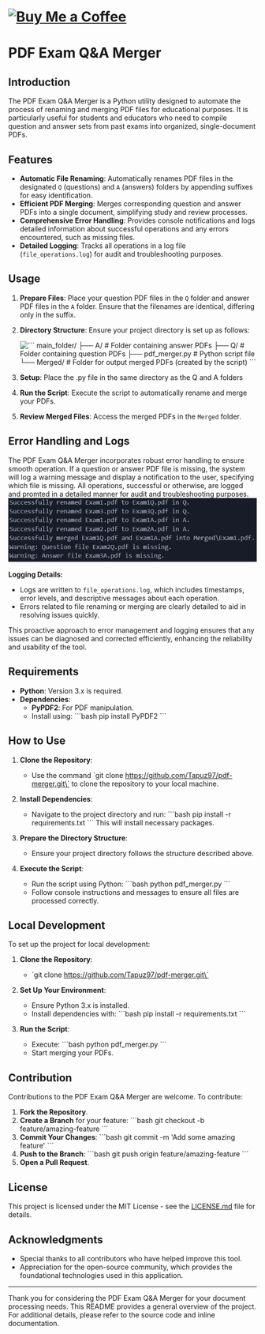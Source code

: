 # [![Buy Me a Coffee](https://i.imgur.com/rlatSuk.png)](https://www.buymeacoffee.com/galmitrani1)
# PDF Exam Q&A Merger

## Introduction

The PDF Exam Q&A Merger is a Python utility designed to automate the process of renaming and merging PDF files for educational purposes. It is particularly useful for students and educators who need to compile question and answer sets from past exams into organized, single-document PDFs.

## Features

- **Automatic File Renaming**: Automatically renames PDF files in the designated `Q` (questions) and `A` (answers) folders by appending suffixes for easy identification.
- **Efficient PDF Merging**: Merges corresponding question and answer PDFs into a single document, simplifying study and review processes.
- **Comprehensive Error Handling**: Provides console notifications and logs detailed information about successful operations and any errors encountered, such as missing files.
- **Detailed Logging**: Tracks all operations in a log file (`file_operations.log`) for audit and troubleshooting purposes.

## Usage

1. **Prepare Files**: Place your question PDF files in the `Q` folder and answer PDF files in the `A` folder. Ensure that the filenames are identical, differing only in the suffix.

2. **Directory Structure**:
   Ensure your project directory is set up as follows:
   
   ![\`\`\`
   main_folder/
   ├── A/          # Folder containing answer PDFs
   ├── Q/          # Folder containing question PDFs
   ├── pdf_merger.py # Python script file
   └── Merged/    # Folder for output merged PDFs (created by the script)
   \`\`\`](File_structure.png)

3. **Setup**: Place the .py file in the same directory as the Q and A folders
4. **Run the Script**: Execute the script to automatically rename and merge your PDFs.

5. **Review Merged Files**: Access the merged PDFs in the `Merged` folder.

## Error Handling and Logs

The PDF Exam Q&A Merger incorporates robust error handling to ensure smooth operation.
If a question or answer PDF file is missing, the system will log a warning message and display a notification to the user, specifying which file is missing.
All operations, successful or otherwise, are logged and promted in a detailed manner for audit and troubleshooting purposes.
![Example_log](Error_example.png)

**Logging Details:**
- Logs are written to `file_operations.log`, which includes timestamps, error levels, and descriptive messages about each operation.
- Errors related to file renaming or merging are clearly detailed to aid in resolving issues quickly.

This proactive approach to error management and logging ensures that any issues can be diagnosed and corrected efficiently, enhancing the reliability and usability of the tool.

## Requirements

- **Python**: Version 3.x is required.
- **Dependencies**:
  - **PyPDF2**: For PDF manipulation.
  - Install using: 
    \`\`\`bash
    pip install PyPDF2
    \`\`\`

## How to Use

1. **Clone the Repository**:
   - Use the command \`git clone https://github.com/Tapuz97/pdf-merger.git\` to clone the repository to your local machine.

2. **Install Dependencies**:
   - Navigate to the project directory and run:
     \`\`\`bash
     pip install -r requirements.txt
     \`\`\`
     This will install necessary packages.

3. **Prepare the Directory Structure**:
   - Ensure your project directory follows the structure described above.

4. **Execute the Script**:
   - Run the script using Python:
     \`\`\`bash
     python pdf_merger.py
     \`\`\`
   - Follow console instructions and messages to ensure all files are processed correctly.

## Local Development

To set up the project for local development:

1. **Clone the Repository**:
   - \`git clone https://github.com/Tapuz97/pdf-merger.git\`

2. **Set Up Your Environment**:
   - Ensure Python 3.x is installed.
   - Install dependencies with:
     \`\`\`bash
     pip install -r requirements.txt
     \`\`\`

3. **Run the Script**:
   - Execute:
     \`\`\`bash
     python pdf_merger.py
     \`\`\`
   - Start merging your PDFs.

## Contribution

Contributions to the PDF Exam Q&A Merger are welcome. To contribute:

1. **Fork the Repository**.
2. **Create a Branch** for your feature:
   \`\`\`bash
   git checkout -b feature/amazing-feature
   \`\`\`
3. **Commit Your Changes**:
   \`\`\`bash
   git commit -m 'Add some amazing feature'
   \`\`\`
4. **Push to the Branch**:
   \`\`\`bash
   git push origin feature/amazing-feature
   \`\`\`
5. **Open a Pull Request**.

## License

This project is licensed under the MIT License - see the [LICENSE.md](LICENSE) file for details.

## Acknowledgments

- Special thanks to all contributors who have helped improve this tool.
- Appreciation for the open-source community, which provides the foundational technologies used in this application.

---

Thank you for considering the PDF Exam Q&A Merger for your document processing needs. This README provides a general overview of the project. For additional details, please refer to the source code and inline documentation.
